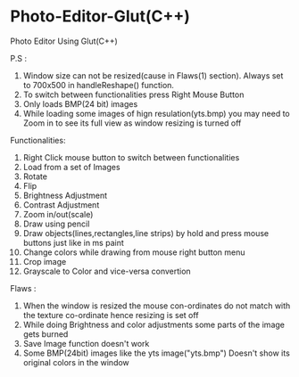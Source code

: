 # Photo-Editor-Glut(C++)
Photo Editor Using Glut(C++)

P.S : 
1. Window size can not be resized(cause in Flaws(1) section). Always set to 700x500 in handleReshape() function.
2. To switch between functionalities press Right Mouse Button
3. Only loads BMP(24 bit) images
4. While loading some images of hign resulation(yts.bmp) you may need to Zoom in to see its full view as window resizing is turned off

Functionalities:
1. Right Click mouse button to switch between functionalities
2. Load from a set of Images
3. Rotate
4. Flip
5. Brightness Adjustment
6. Contrast Adjustment
7. Zoom in/out(scale)
8. Draw using pencil
7. Draw objects(lines,rectangles,line strips) by hold and press mouse buttons just like in ms paint
8. Change colors while drawing from mouse right button menu
9. Crop image
10. Grayscale to Color and vice-versa convertion

Flaws :
1. When the window is resized the mouse con-ordinates do not match with the texture co-ordinate hence resizing is set off
2. While doing Brightness and color adjustments some parts of the image gets burned
3. Save Image function doesn't work
4. Some BMP(24bit) images like the yts image("yts.bmp") Doesn't show its original colors in the window
